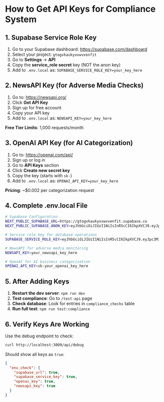 # How to Get API Keys for Compliance System

## 1. Supabase Service Role Key

1. Go to your Supabase dashboard: https://supabase.com/dashboard
2. Select your project: `gtogvkaukyxxwvxenfit`
3. Go to **Settings** → **API**
4. Copy the **service_role secret** key (NOT the anon key)
5. Add to `.env.local` as: `SUPABASE_SERVICE_ROLE_KEY=your_key_here`

## 2. NewsAPI Key (for Adverse Media Checks)

1. Go to: https://newsapi.org/
2. Click **Get API Key**
3. Sign up for free account
4. Copy your API key
5. Add to `.env.local` as: `NEWSAPI_KEY=your_key_here`

**Free Tier Limits**: 1,000 requests/month

## 3. OpenAI API Key (for AI Categorization)

1. Go to: https://openai.com/api/
2. Sign up or log in
3. Go to **API Keys** section
4. Click **Create new secret key**
5. Copy the key (starts with `sk-`)
6. Add to `.env.local` as: `OPENAI_API_KEY=your_key_here`

**Pricing**: ~$0.002 per categorization request

## 4. Complete .env.local File

```bash
# Supabase Configuration
NEXT_PUBLIC_SUPABASE_URL=https://gtogvkaukyxxwvxenfit.supabase.co
NEXT_PUBLIC_SUPABASE_ANON_KEY=eyJhbGciOiJIUzI1NiIsInR5cCI6IkpXVCJ9.eyJpc3MiOiJzdXBhYmFzZSIsInJlZiI6Imd0b2d2a2F1a3l4eHd2eGVuZml0Iiwicm9sZSI6ImFub24iLCJpYXQiOjE3NDA1MTUxMDMsImV4cCI6MjA1NjA5MTEwM0.lkqLfgssE3jjaSjJG3vcJiPin9RMDsx-lelwKueROKE

# Service role key for database operations
SUPABASE_SERVICE_ROLE_KEY=eyJhbGciOiJIUzI1NiIsInR5cCI6IkpXVCJ9.eyJpc3MiOiJzdXBhYmFzZSIsInJlZiI6Imd0b2d2a2F1a3l4eHd2eGVuZml0Iiwicm9sZSI6InNlcnZpY2Vfcm9sZSIsImlhdCI6MTc0MDUxNTEwMywiZXhwIjoyMDU2MDkxMTAzfQ.YOUR_ACTUAL_KEY_HERE

# NewsAPI for adverse media monitoring
NEWSAPI_KEY=your_newsapi_key_here

# OpenAI for AI business categorization  
OPENAI_API_KEY=sk-your_openai_key_here
```

## 5. After Adding Keys

1. **Restart the dev server**: `npm run dev`
2. **Test compliance**: Go to `/test-api` page
3. **Check database**: Look for entries in `compliance_checks` table
4. **Run full test**: `npm run test:compliance`

## 6. Verify Keys Are Working

Use the debug endpoint to check:
```bash
curl http://localhost:3009/api/debug
```

Should show all keys as `true`:
```json
{
  "env_check": {
    "supabase_url": true,
    "supabase_service_key": true,
    "openai_key": true,
    "newsapi_key": true
  }
}
```